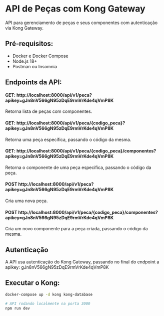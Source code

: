# API de Peças com Kong Gateway

API para gerenciamento de peças e seus componentes com autenticação via Kong Gateway.

## Pré-requisitos:

- Docker e Docker Compose
- Node.js 18+
- Postman ou Insomnia

## Endpoints da API:

#### GET: http://localhost:8000/api/v1/peca?apikey=gJn8nV566gN95zDqE9rmVrKde4qVmP8K

Retorna lista de peças com componentes.

#### GET: http://localhost:8000/api/v1/peca/{codigo_peca}?apikey=gJn8nV566gN95zDqE9rmVrKde4qVmP8K

Retorna uma peça específica, passando o código da mesma.

#### GET: http://localhost:8000/api/v1/peca/{codigo_peca}/componentes?apikey=gJn8nV566gN95zDqE9rmVrKde4qVmP8K

Retorna o componente de uma peça específica, passando o código da peça.

#### POST http://localhost:8000/api/v1/peca?apikey=gJn8nV566gN95zDqE9rmVrKde4qVmP8K

Cria uma nova peça.

#### POST http://localhost:8000/api/v1/peca/{codigo_peca}/componentes?apikey=gJn8nV566gN95zDqE9rmVrKde4qVmP8K

Cria um novo componente para a peça criada, passando o código da mesma.

## Autenticação

A API usa autenticação do Kong Gateway, passando no final do endpoint a apikey: gJn8nV566gN95zDqE9rmVrKde4qVmP8K

## Executar o Kong:

```bash
docker-compose up -d kong kong-database

# API rodando localmente na porta 3000
npm run dev
```
